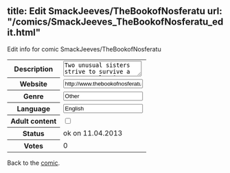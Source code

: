 title: Edit SmackJeeves/TheBookofNosferatu
url: "/comics/SmackJeeves_TheBookofNosferatu_edit.html"
---
Edit info for comic SmackJeeves/TheBookofNosferatu

<form name="comic" action="http://gaepostmail.appengine.com/comic" name="post">
<table class="comicinfo">
<tr>
<th>Description</th><td><textarea name="description">Two unusual sisters strive to survive a post apocalyptic world where supernatural creatures reign supreme.</textarea></td>
</tr>
<tr>
<th>Website</th><td><input type="text" name="url" value="http://www.thebookofnosferatu.com/comics/"/></td>
</tr>
<tr>
<th>Genre</th><td><input type="text" name="genre" value="Other"/></td>
</tr>
<tr>
<th>Language</th><td><input type="text" name="language" value="English"/></td>
</tr>
<tr>
<th>Adult content</th><td><input type="checkbox" name="adult" value="adult" /></td>
</tr>
<tr>
<th>Status</th><td>ok on 11.04.2013</td>
</tr>
<tr>
<th>Votes</th><td>0</div></td>
</tr>
</table>
</form>

Back to the [comic](/comics/SmackJeeves_TheBookofNosferatu.html).
